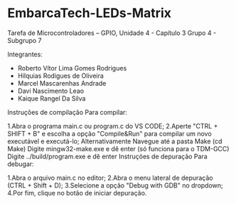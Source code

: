 # EmbarcaTech-LEDs-Matrix
Tarefa de Microcontroladores – GPIO, Unidade 4 - Capítulo 3
Grupo 4 - Subgrupo 7

Integrantes:
* Roberto Vítor Lima Gomes Rodrigues
* Hilquias Rodigues de Oliveira
* Marcel Mascarenhas Andrade
* Davi Nascimento Leao
* Kaique Rangel Da Silva

Instruções de compilação
Para compilar:

1.Abra o programa main.c ou program.c do VS CODE;
2.Aperte "CTRL + SHIFT + B" e escolha a opção "Compile&Run" para compilar um novo executável e executá-lo;
Alternativamente
Navegue até a pasta Make (cd Make)
Digite mingw32-make.exe e dê enter (só funciona para o TDM-GCC)
Digite ../build/program.exe e dê enter
Instruções de depuração
Para debugar:

1.Abra o arquivo main.c no editor;
2.Abra o menu lateral de depuração (CTRL + Shift + D);
3.Selecione a opção "Debug with GDB" no dropdown;
4.Por fim, clique no botão de iniciar depuração.
